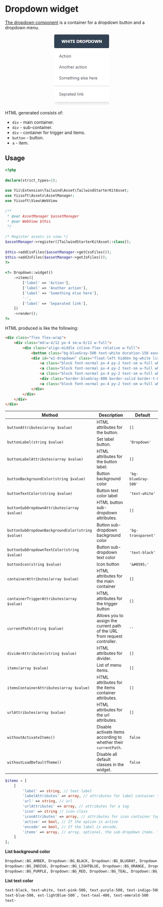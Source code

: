 # Dropdown widget

[The dropdown component](https://www.creative-tim.com/learning-lab/tailwind-starter-kit/documentation/javascript/dropdown) is a container for a dropdown button and
a dropdown menu.

<p align="center">
    <img src="images/dropdown_example.jpg">
</p>

HTML generated consists of:

- `div` - main container.
- `div` - sub-container.
- `div` - container for trigger and items.
- `button` - button.
- `a` - item.

## Usage

```php
<?php

declare(strict_types=1);

use Yii\Extension\Tailwind\Asset\TailwindStarterKitAsset;
use Yiisoft\Assets\AssetManager;
use Yiisoft\View\WebView

/**
 * @var AssetManager $assetManager
 * @var WebView $this
 */

/* Register assets in view */
$assetManager->register([TailwindStarterKitAsset::class]);

$this->addCssFiles($assetManager->getCssFiles());
$this->addJsFiles($assetManager->getJsFiles());
?>

<?= Dropdown::widget()
    ->items([
        ['label' => 'Action'],
        ['label' => 'Another action'],
        ['label' => 'Something else here'],
        '-',
        ['label' => 'Separated link'],
    ])
    ->render();
?>
```

HTML produced is like the following:

```html
<div class="flex flex-wrap">
    <div class="md:w-4/12 px-4 sm:w-6/12 w-full">
        <div class="align-middle inline-flex relative w-full">
            <button class="bg-blueGray-500 text-white duration-150 ease-linear focus:outline-none font-bold hover:shadow-lg mb-1 mr-1 outline-none px-6 py-3 rounded shadow text-sm transition-all uppercase" onclick="openDropdown(event, &apos;w1-dropdown&apos;)"><span>Dropdown</span><i class="pl-2">&#8595;</i></button>
            <div id="w1-dropdown" class="float-left hidden bg-white list-none mt-1 py-2 rounded shadow-lg text-base text-left z-50" style="min-width:12rem">
                <a class="block font-normal px-4 py-2 text-sm w-full whitespace-nowrap text-blueGray-700 bg-transparent"><span>Action</span></a>
                <a class="block font-normal px-4 py-2 text-sm w-full whitespace-nowrap text-blueGray-700 bg-transparent"><span>Another action</span></a>
                <a class="block font-normal px-4 py-2 text-sm w-full whitespace-nowrap text-blueGray-700 bg-transparent"><span>Something else here</span></a>
                <div class="border-blueGray-800 border-solid border-t-0 border h-0 my-2 opacity-25"></div>
                <a class="block font-normal px-4 py-2 text-sm w-full whitespace-nowrap text-blueGray-700 bg-transparent"><span>Separated link</span></a>
            </div>
        </div>
    </div>
</div>
```

Method | Description | Default
-------|-------------|---------
`buttonAttributes(array $value)` | HTML attributes for the button. | `[]`
`buttonLabel(string $value)` | Set label button. | `'Dropdown'`
`buttonLabelAttributes(array $value)`| HTML attributes for the button label. | `[]`
`buttonBackgroundColor(string $value)` | Button background color | `'bg-blueGray-500'`
`buttonTextColor(string $value)` | Button text color label | `'text-white'`
`buttonSubDropdownAttributes(array $value)` | HTML button sub-dropdown attributes. | `[]`
`buttonSubDropdownBackgroundColor(string $value)` | Button sub-dropdown background color | `'bg-transparent'`
`buttonSubDropdownTextColor(string $value)` | Button sub-dropdown text color | `'text-black'`
`buttonIcon(string $value)` | Icon button | `'&#8595;'`
`containerAttributes(array $value)` | HTML attributes for the main container | `[]`
`containerTriggerAttributes(array $value)` | HTML attributes for the trigger button | `[]`
`currentPath(string $value)` | Allows you to assign the current path of the URL from request controller. | `''`
`dividerAttributes(string $value)` | HTML attributes for divider. | `[]` 
`items(array $value)` | List of menu items. | `[]`
`itemsContainerAttributes(array $value)` | HTML attributes for the items container attributes. | `[]`
`urlAttributes(array $value)` | HTML attributes for the url attributes. | `[]`
`withoutActivateItems()`  | Disable activate items according to whether their `currentPath`. | `false`
`withoutLoadDefaultTheme()` | Disable all default classes in the widget. | `false`

```php
$items = [
    [
        'label' => string, // text label
        'labelAttributes' => array, // attributes for label container tag
        'url' => string, // url
        'urlAttributes' => array, // attributes for a tag
        'icon' => string // icon class
        'iconAttributes' => array, // attributes for icon container tag
        'active' => bool, // If the option is active
        'encode' => bool, // If the label is encode,
        'items' => array, // array, optional, the sub-dropdown items. The structure is the same.
    ]
];
```

**List background color**

```HTML
Dropdown::BG_AMBER, Dropdown::BG_BLACK, Dropdown::BG_BLUGRAY, Dropdown::BG_EMERALD
Dropdown::BG_INDIGO, Dropdown::BG_LIGHTBLUE, Dropdown::BG_ORANGE, Dropdown::BG_PINK
Dropdown::BG_PURPLE, Dropdown::BG_RED, Dropdown::BG_TEAL, Dropdown::BG_WHITE
```

**List text color**

```html
text-black, text-white, text-pink-500, text-purple-500, text-indigo-500
text-blue-500, ext-lightBlue-500`, text-teal-400, text-emerald-500
text-
